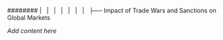 ######## |   |   |   |   |   |   |   ├── Impact of Trade Wars and Sanctions on Global Markets

*Add content here*
